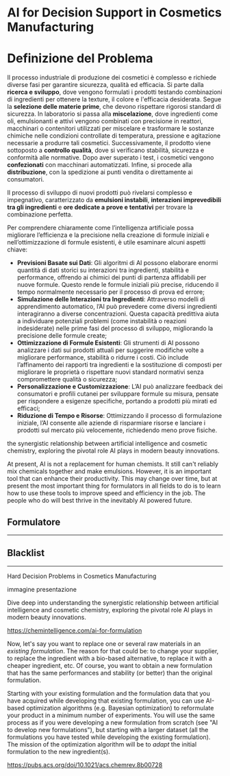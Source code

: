 
# AI for Decision Support in Cosmetics Manufacturing

# Definizione del Problema
Il processo industriale di produzione dei cosmetici è complesso e richiede diverse fasi per garantire sicurezza, qualità ed efficacia. Si parte dalla **ricerca e sviluppo**, dove vengono formulati i prodotti testando combinazioni di ingredienti per ottenere la texture, il colore e l'efficacia desiderata. Segue la **selezione delle materie prime**, che devono rispettare rigorosi standard di sicurezza. In laboratorio si passa alla **miscelazione**, dove ingredienti come oli, emulsionanti e attivi vengono combinati con precisione in reattori, macchinari o contenitori utilizzati per miscelare e trasformare le sostanze chimiche nelle condizioni controllate di temperatura, pressione e agitazione necessarie a produrre tali cosmetici. Successivamente, il prodotto viene sottoposto a **controllo qualità**, dove si verificano stabilità, sicurezza e conformità alle normative. Dopo aver superato i test, i cosmetici vengono **confezionati** con macchinari automatizzati. Infine, si procede alla **distribuzione**, con la spedizione ai punti vendita o direttamente ai consumatori.

Il processo di sviluppo di nuovi prodotti può rivelarsi complesso e impegnativo, caratterizzato da **emulsioni instabili**, **interazioni imprevedibili tra gli ingredienti** e **ore dedicate a prove e tentativi** per trovare la combinazione perfetta.

Per comprendere chiaramente come l’intelligenza artificiale possa migliorare l’efficienza e la precisione nella creazione di formule iniziali e nell’ottimizzazione di formule esistenti, è utile esaminare alcuni aspetti chiave: 
- **Previsioni Basate sui Dati**: Gli algoritmi di AI possono elaborare enormi quantità di dati storici su interazioni tra ingredienti, stabilità e performance, offrendo ai chimici dei punti di partenza affidabili per nuove formule. Questo rende le formule iniziali più precise, riducendo il tempo normalmente necessario per il processo di prova ed errore;
- **Simulazione delle Interazioni tra Ingredienti**: Attraverso modelli di apprendimento automatico, l’AI può prevedere come diversi ingredienti interagiranno a diverse concentrazioni. Questa capacità predittiva aiuta a individuare potenziali problemi (come instabilità o reazioni indesiderate) nelle prime fasi del processo di sviluppo, migliorando la precisione delle formule create;
- **Ottimizzazione di Formule Esistenti**: Gli strumenti di AI possono analizzare i dati sui prodotti attuali per suggerire modifiche volte a migliorare performance, stabilità o ridurre i costi. Ciò include l’affinamento dei rapporti tra ingredienti e la sostituzione di composti per migliorare le proprietà o rispettare nuovi standard normativi senza compromettere qualità o sicurezza;
- **Personalizzazione e Customizzazione**: L’AI può analizzare feedback dei consumatori e profili cutanei per sviluppare formule su misura, pensate per rispondere a esigenze specifiche, portando a prodotti più mirati ed efficaci;
- **Riduzione di Tempo e Risorse**: Ottimizzando il processo di formulazione iniziale, l’AI consente alle aziende di risparmiare risorse e lanciare i prodotti sul mercato più velocemente, richiedendo meno prove fisiche.


the synergistic relationship between artificial intelligence and cosmetic chemistry, exploring the pivotal role AI plays in modern beauty innovations.


At present, AI is not a replacement for human chemists. It still can't reliably mix chemicals together and make emulsions. However, it is an important tool that can enhance their productivity. This may change over time, but at present the most important thing for formulators in all fields to do is to learn how to use these tools to improve speed and efficiency in the job. The people who do will best thrive in the inevitably AI powered future.

## Formulatore

----

## Blacklist


-----

Hard Decision Problems in Cosmetics Manufacturing

immagine presentazione


Dive deep into understanding the synergistic relationship between artificial intelligence and cosmetic chemistry, exploring the pivotal role AI plays in modern beauty innovations.

https://chemintelligence.com/ai-for-formulation

Now, let's say you want to replace one or several raw materials in an _existing formulation_. The reason for that could be: to change your supplier, to replace the ingredient with a bio-based alternative, to replace it with a cheaper ingredient, etc. Of course, you want to obtain a new formulation that has the same performances and stability (or better) than the original formulation.

Starting with your existing formulation and the formulation data that you have acquired while developing that existing formulation, you can use AI-based optimization algorithms (e.g. Bayesian optimization) to reformulate your product in a minimum number of experiments. You will use the same process as if you were developing a new formulation from scratch (see "AI to develop new formulations"), but starting with a larger dataset (all the formulations you have tested while developing the existing formulation). The mission of the optimization algorithm will be to _adapt_ the initial formulation to the new ingredient(s).

https://pubs.acs.org/doi/10.1021/acs.chemrev.8b00728